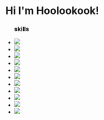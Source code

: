 
<!--
**hoolookook/hoolookook** is a ✨ _special_ ✨ repository because its `README.md` (this file) appears on your GitHub profile.

Here are some ideas to get you started:

- 🔭 I’m currently working on ...
- 🌱 I’m currently learning ...
- 👯 I’m looking to collaborate on ...
- 🤔 I’m looking for help with ...
- 💬 Ask me about ...
- 📫 How to reach me: ...
- 😄 Pronouns: ...
- ⚡ Fun fact: ...
-->
<!--
<img src="https://img.shields.io/badge/이름-색상코드?style=flat-square&logo=로고명&logoColor=로고색"/>

<img src="https://img.shields.io/badge/Firebase-FFCA28?style=flat-square&logo=firebase&logoColor=white"/>
-->
<h1>Hi I'm Hoolookook!</h1>
<div>
  <ul>
    <h3>skills</h2>
    <li><img src="https://img.shields.io/badge/HTML5-E34F26?style=flat-square&amp;logo=HTML5&amp;logoColor=white"></li>
    <li><img src="https://img.shields.io/badge/CSS3-1572B6?style=flat-square&amp;logo=CSS3&logoColor=white"/></li>
    <li><img src="https://img.shields.io/badge/Sass-CC6699?style=flat-square&amp;logo=Sass&amp;logoColor=white"></li>
    <li><img src="https://img.shields.io/badge/JavaScript-F7DF1E?style=flat-square&amp;logo=JavaScript&logoColor=white"/></li>
    <li><img src="https://img.shields.io/badge/jQuery-0769AD?style=flat-square&amp;logo=jQuery&amp;logoColor=white"></li>
    <li><img src="https://img.shields.io/badge/Gulp-CF4647?style=flat-square&amp;logo=Gulp&amp;logoColor=white"></li>
    <li><img src="https://img.shields.io/badge/Adobe Photoshop-31A8FF?style=flat-square&amp;logo=Adobe Photoshop&logoColor=white"/></li>
    <li><img src="https://img.shields.io/badge/Figma-F24E1E?style=flat-square&amp;logo=Figma&amp;logoColor=white"></li>
    <li><img src="https://img.shields.io/badge/Slack-4A154B?style=flat-square&amp;logo=Slack&amp;logoColor=white"></li>
    <li><img src="https://img.shields.io/badge/Git-F05032?style=flat-square&amp;logo=Git&amp;logoColor=white"></li>
    <li><img src="https://img.shields.io/badge/Github-181717?style=flat-square&amp;logo=Github&amp;logoColor=white"></li>

  </ul>
</div>


